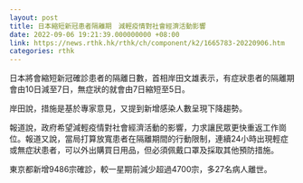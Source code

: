 ```yaml
---
layout: post
title: 日本縮短新冠患者隔離期　減輕疫情對社會經濟活動影響
date: 2022-09-06 19:21:39.000000000 +08:00
link: https://news.rthk.hk/rthk/ch/component/k2/1665783-20220906.htm
categories: rthk
---
```


日本將會縮短新冠確診患者的隔離日數，首相岸田文雄表示，有症狀患者的隔離期會由10日減至7日，無症狀的就會由7日縮短至5日。

岸田說，措施是基於專家意見，又提到新增感染人數呈現下降趨勢。

報道說，政府希望減輕疫情對社會經濟活動的影響，力求讓民眾更快重返工作崗位。報道又說，當局打算放寬患者在隔離期間的行動限制，連續24小時出現輕症或無症狀患者，可以外出購買日用品，但必須佩戴口罩及採取其他預防措施。

東京都新增9486宗確診，較一星期前減少超過4700宗，多27名病人離世。
